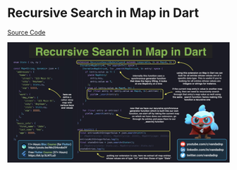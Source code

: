# Recursive Search in Map in Dart

[Source Code](recursive-search-in-map-in-dart.dart)

![](recursive-search-in-map-in-dart.jpg)
